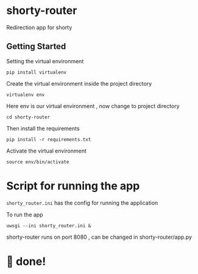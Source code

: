 # shorty-router

Redirection app for shorty


## Getting Started

Setting the virtual environment

`pip install virtualenv`

Create the virtual environment inside the project directory

`virtualenv env`

Here env is our virtual environment , now change to project directory

`cd shorty-router`

Then install the requirements

`pip install -r requirements.txt`

Activate the virtual environment

`source env/bin/activate`

# Script for running the app

`shorty_router.ini` has the config for running the application

To run the app 

`uwsgi --ini shorty_router.ini &`

shorty-router runs on port 8080 , can be changed in shorty-router/app.py 

# :tada: done!
